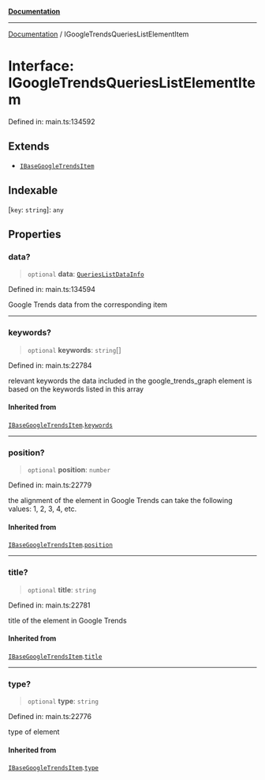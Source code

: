 [**Documentation**](../README.md)

***

[Documentation](../README.md) / IGoogleTrendsQueriesListElementItem

# Interface: IGoogleTrendsQueriesListElementItem

Defined in: main.ts:134592

## Extends

- [`IBaseGoogleTrendsItem`](IBaseGoogleTrendsItem.md)

## Indexable

\[`key`: `string`\]: `any`

## Properties

### data?

> `optional` **data**: [`QueriesListDataInfo`](../classes/QueriesListDataInfo.md)

Defined in: main.ts:134594

Google Trends data from the corresponding item

***

### keywords?

> `optional` **keywords**: `string`[]

Defined in: main.ts:22784

relevant keywords
the data included in the google_trends_graph element is based on the keywords listed in this array

#### Inherited from

[`IBaseGoogleTrendsItem`](IBaseGoogleTrendsItem.md).[`keywords`](IBaseGoogleTrendsItem.md#keywords)

***

### position?

> `optional` **position**: `number`

Defined in: main.ts:22779

the alignment of the element in Google Trends
can take the following values: 1, 2, 3, 4, etc.

#### Inherited from

[`IBaseGoogleTrendsItem`](IBaseGoogleTrendsItem.md).[`position`](IBaseGoogleTrendsItem.md#position)

***

### title?

> `optional` **title**: `string`

Defined in: main.ts:22781

title of the element in Google Trends

#### Inherited from

[`IBaseGoogleTrendsItem`](IBaseGoogleTrendsItem.md).[`title`](IBaseGoogleTrendsItem.md#title)

***

### type?

> `optional` **type**: `string`

Defined in: main.ts:22776

type of element

#### Inherited from

[`IBaseGoogleTrendsItem`](IBaseGoogleTrendsItem.md).[`type`](IBaseGoogleTrendsItem.md#type)
